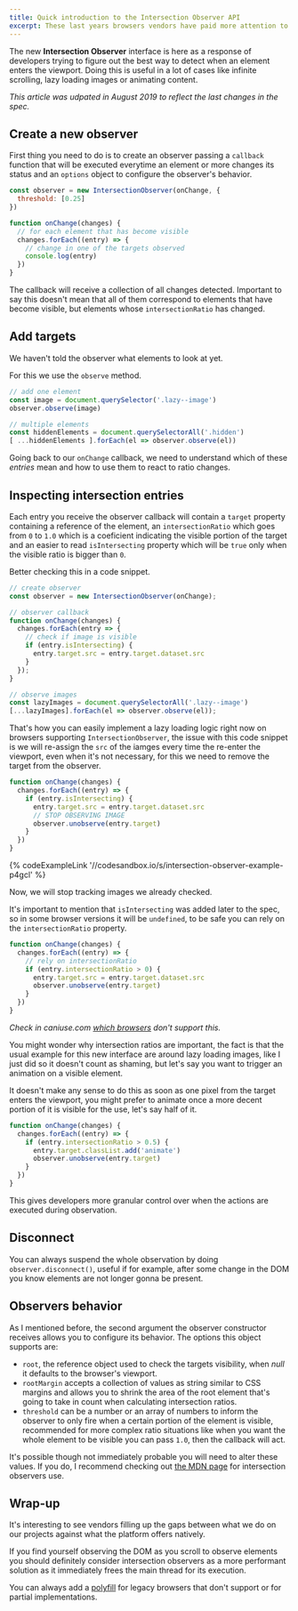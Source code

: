 ```yaml
---
title: Quick introduction to the Intersection Observer API
excerpt: These last years browsers vendors have paid more attention to the riddles developers were trying to solve to implement native and more performant solutions.
---
```


The new **Intersection Observer** interface is here as a response of developers trying to figure out the best way to detect when an element enters the viewport. Doing this is useful in a lot of cases like infinite scrolling, lazy loading images or animating content.

_This article was udpated in August 2019 to reflect the last changes in the spec._

## Create a new observer

First thing you need to do is to create an observer passing a `callback` function that will be executed everytime an element or more changes its status and an `options` object to configure the observer's behavior.

```js
const observer = new IntersectionObserver(onChange, {
  threshold: [0.25]
})

function onChange(changes) {
  // for each element that has become visible
  changes.forEach((entry) => {
    // change in one of the targets observed
    console.log(entry)
  })
}
```

The callback will receive a collection of all changes detected. Important to say this doesn't mean that all of them correspond to elements that have become visible, but elements whose `intersectionRatio` has changed.

## Add targets

We haven't told the observer what elements to look at yet.

For this we use the `observe` method.

```js
// add one element
const image = document.querySelector('.lazy--image')
observer.observe(image)

// multiple elements
const hiddenElements = document.querySelectorAll('.hidden')
[ ...hiddenElements ].forEach(el => observer.observe(el))
```

Going back to our `onChange` callback, we need to understand which of these _entries_ mean and how to use them to react to ratio changes.

## Inspecting intersection entries

Each entry you receive the observer callback will contain a `target` property containing a reference of the element, an `intersectionRatio` which goes from `0` to `1.0` which is a coeficient indicating the visible portion of the target and an easier to read `isIntersecting` property which will be `true` only when the visible ratio is bigger than `0`.

Better checking this in a code snippet.

```js
// create observer
const observer = new IntersectionObserver(onChange);

// observer callback
function onChange(changes) {
  changes.forEach(entry => {
    // check if image is visible
    if (entry.isIntersecting) {
      entry.target.src = entry.target.dataset.src
    }
  });
}

// observe images
const lazyImages = document.querySelectorAll('.lazy--image')
[...lazyImages].forEach(el => observer.observe(el));
```

That's how you can easily implement a lazy loading logic right now on browsers supporting `IntersectionObserver`, the issue with this code snippet is we will re-assign the `src` of the iamges every time the re-enter the viewport, even when it's not necessary, for this we need to remove the target from the observer.

```js
function onChange(changes) {
  changes.forEach((entry) => {
    if (entry.isIntersecting) {
      entry.target.src = entry.target.dataset.src
      // STOP OBSERVING IMAGE
      observer.unobserve(entry.target)
    }
  })
}
```

{% codeExampleLink '//codesandbox.io/s/intersection-observer-example-p4gcl' %}

Now, we will stop tracking images we already checked.

It's important to mention that `isIntersecting` was added later to the spec, so in some browser versions it will be `undefined`, to be safe you can rely on the `intersectionRatio` property.

```js
function onChange(changes) {
  changes.forEach((entry) => {
    // rely on intersectionRatio
    if (entry.intersectionRatio > 0) {
      entry.target.src = entry.target.dataset.src
      observer.unobserve(entry.target)
    }
  })
}
```

_Check in caniuse.com [which browsers](https://caniuse.com/#feat=intersectionobserver) don't support this._

You might wonder why intersection ratios are important, the fact is that the usual example for this new interface are around lazy loading images, like I just did so it doesn't count as shaming, but let's say you want to trigger an animation on a visible element.

It doesn't make any sense to do this as soon as one pixel from the target enters the viewport, you might prefer to animate once a more decent portion of it is visible for the use, let's say half of it.

```js
function onChange(changes) {
  changes.forEach((entry) => {
    if (entry.intersectionRatio > 0.5) {
      entry.target.classList.add('animate')
      observer.unobserve(entry.target)
    }
  })
}
```

This gives developers more granular control over when the actions are executed during observation.

## Disconnect

You can always suspend the whole observation by doing `observer.disconnect()`, useful if for example, after some change in the DOM you know elements are not longer gonna be present.

## Observers behavior

As I mentioned before, the second argument the observer constructor receives allows you to configure its behavior. The options this object supports are:

- `root`, the reference object used to check the targets visibility, when _null_ it defaults to the browser's viewport.
- `rootMargin` accepts a collection of values as string similar to CSS margins and allows you to shrink the area of the root element that's going to take in count when calculating intersection ratios.
- `threshold` can be a number or an array of numbers to inform the observer to only fire when a certain portion of the element is visible, recommended for more complex ratio situations like when you want the whole element to be visible you can pass `1.0`, then the callback will act.

It's possible though not immediately probable you will need to alter these values. If you do, I recommend checking out [the MDN page](https://developer.mozilla.org/en-US/docs/Web/API/Intersection_Observer_API) for intersection observers use.

## Wrap-up

It's interesting to see vendors filling up the gaps between what we do on our projects against what the platform offers natively.

If you find yourself observing the DOM as you scroll to observe elements you should definitely consider intersection observers as a more performant solution as it immediately frees the main thread for its execution.

You can always add a [polyfill](https://github.com/w3c/IntersectionObserver/tree/master/polyfill) for legacy browsers that don't support or for partial implementations.
